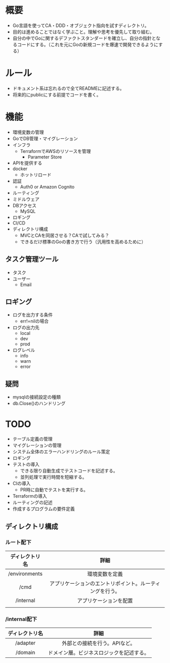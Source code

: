 # 概要
- Go言語を使ってCA・DDD・オブジェクト指向を試すディレクトリ。
- 目的は進めることではなく学ぶこと。理解や思考を優先して取り組む。
- 自分の中でGoに関するデファクトスタンダードを確立し、自分の指針となるコードにする。（これを元にGoの新規コードを爆速で開発できるようにする）

# ルール
- ドキュメント系は忘れるので全てREADMEに記述する。
- 将来的にpublicにする前提でコードを書く。

# 機能
- 環境変数の管理
- GoでDB管理・マイグレーション
- インフラ
  - TerraformでAWSのリソースを管理
    - Parameter Store
- APIを提供する
- docker
  - ホットリロード
- 認証
  - Auth0 or Amazon Cognito
- ルーティング
- ミドルウェア
- DBアクセス
  - MySQL
- ロギング
- CI/CD
- ディレクトリ構成
  - MVCとCAを同居させる？CAで試してみる？
  - できるだけ標準のGoの書き方で行う（汎用性を高めるために）


## タスク管理ツール
- タスク
- ユーザー
  - Email

## ロギング
- ログを出力する条件
  - err!=nilの場合
- ログの出力先
  - local
  - dev
  - prod
- ログレベル
  - info
  - warn
  - error

## 疑問
- mysqlの接続設定の種類
-  db.Close()のハンドリング

# TODO
- テーブル定義の管理
- マイグレーションの管理
- システム全体のエラーハンドリングのルール策定
- ロギング
- テストの導入
  - できる限り自動生成でテストコードを記述する。
  - 並列処理で実行時間を短縮する。
- CIの導入
  - PR時に自動でテストを実行する。
- Terraformの導入
- ルーティングの記述
- 作成するプログラムの要件定義

## ディレクトリ構成
### ルート配下
|    ディレクトリ名    |              詳細              |
|:-------------:|:----------------------------:|
| /environments |           環境変数を定義            |
|     /cmd      | アプリケーションのエントリポイント。ルーティングを行う。 |
|   /internal   |         アプリケーションを配置          |
|               |                              |

### /internal配下
|    ディレクトリ名    |               詳細                |
|:-------------:|:-------------------------------:|
|    /adapter    |        外部との接続を行う。APIなど。         |
|    /domain     |      ドメイン層。ビジネスロジックを記述する。       |